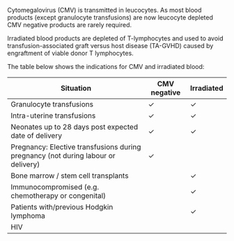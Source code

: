 Cytomegalovirus (CMV) is transmitted in leucocytes. As most blood products (except granulocyte transfusions) are now leucocyte depleted CMV negative products are rarely required.  
  
Irradiated blood products are depleted of T\-lymphocytes and used to avoid transfusion\-associated graft versus host disease (TA\-GVHD) caused by engraftment of viable donor T lymphocytes.  
  
The table below shows the indications for CMV and irradiated blood:  
  


| Situation | CMV negative | Irradiated |
| --- | --- | --- |
| Granulocyte transfusions | ✓ | ✓ |
| Intra\-uterine transfusions | ✓ | ✓ |
| Neonates up to 28 days post expected date of delivery | ✓ | ✓ |
| Pregnancy: Elective transfusions during pregnancy (not during labour or delivery) | ✓ |  |
| Bone marrow / stem cell transplants |  | ✓ |
| Immunocompromised (e.g. chemotherapy or congenital) |  | ✓ |
| Patients with/previous Hodgkin lymphoma |  | ✓ |
| HIV |  |  |

